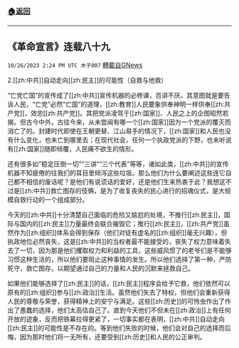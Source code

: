 ###  [:house:返回](README.md)
---


## 《革命宣言》连载八十九
`10/26/2023 2:24 PM UTC 木子007` [轉載自GNews](https://gnews.org/articles/1884269)

2.[[zh:中共]]自动走向[[zh:民主]]的可能性（自救与他救）

“亡党亡国”的宣传成了[[zh:中共]]宣传机器的必修课，百讲不厌。其意图就是要告诉人民，“亡党”必然“亡国”的道理，[[zh:教育]]人民要象供奉神明一样供奉[[zh:共产党]]，效忠[[zh:共产党]]。其把党派凌驾于[[zh:国家]]、人民之上的企图昭然若揭。但古今中外，古往今来，从未尝闻有哪一个[[zh:国家]]因为一个党派的覆灭而消亡了的。封建时代即使在王朝更替、江山易手的情况下，[[zh:国家]]和人民也没有什么变化，也未亡到哪里去；在现代社会，任何一个执政党派的下野，也未听说有[[zh:国家]]随即倾覆，人民痛不欲生的情形。

还有很多如“稳定压倒一切”“三讲”“三个代表”等等，诸如此类，[[zh:中共]]的宣传机器不知疲倦的往我们的耳目里倾泻这些垃圾。那么他们为什么要阐述这些连它自己都不相信的废话呢？是他们有说谎话的爱好，还是他们生来热衷于此？我想这不过是[[zh:中共]]救亡图存的伎俩，是为了收复丧失的民心进行的招魂仪式，是大规模自救行动的一个组成部分。

今天的[[zh:中共]]十分清楚自己面临的危险又尴尬的处境，不推行[[zh:民主]]，国际与国内的[[zh:民主]]力量最终会联合摧毁它；推行[[zh:民主]]，[[zh:共产党]]虽然作为[[zh:组织]]体系会得到保存（他们对徒有虚名的[[zh:组织]]毫无兴趣），但执政地位必然丧失，这是[[zh:中共]]的当权者最不能接受的，丧失了权力意味着失去了一切，因为那是他们攫取权力和利益的工具，这些威风惯了的老爷们是不能够习惯这种生活的，所以他们要阻止这种事情的发生。所以他们选择了第一种，严防死守，救亡图存，以期望通过自己的力量和人民的沉默来拯救自己。

如果他们能够选择了[[zh:民主]]的话，[[zh:民主]]程序会给予它救，他们依然可以原有的[[zh:组织]]参与[[zh:政治]]生活。虽然他们失去了特权，但他们会重新获得人民的尊敬与荣誉，获得精神上的安宁与满足。这些[[zh:历史]]的可怜虫作出了作出了愚蠢的选择，他们太高估自己了。直到今天他们不但未在[[zh:政治]]上有任何开放的迹象，反而把铁幕拉得更紧了，一切事实都在表明，[[zh:中共]]自动走向[[zh:民主]]的可能性是不存在的。等到他们失败的时候，他们会对自己的选择而后悔，因为那时他们将一无所有，还要受到[[zh:历史]]和人民的公正审判。
